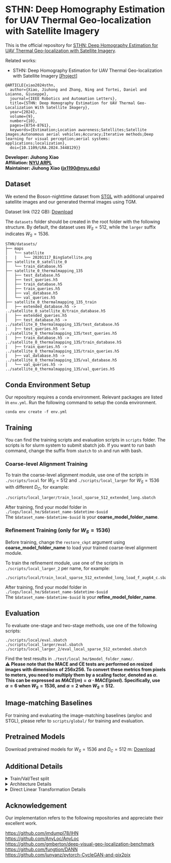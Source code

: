 # STHN: Deep Homography Estimation for UAV Thermal Geo-localization with Satellite Imagery

This is the official repository for [STHN: Deep Homography Estimation for UAV Thermal Geo-localization with Satellite Imagery](https://arxiv.org/abs/2405.20470).

Related works:  
* STHN: Deep Homography Estimation for UAV Thermal Geo-localization with Satellite Imagery [[Project]](https://xjh19971.github.io/STHN)

```
@ARTICLE{xiao2024sthn,
  author={Xiao, Jiuhong and Zhang, Ning and Tortei, Daniel and Loianno, Giuseppe},
  journal={IEEE Robotics and Automation Letters}, 
  title={STHN: Deep Homography Estimation for UAV Thermal Geo-Localization With Satellite Imagery}, 
  year={2024},
  volume={9},
  number={10},
  pages={8754-8761},
  keywords={Estimation;Location awareness;Satellites;Satellite images;Autonomous aerial vehicles;Accuracy;Iterative methods;Deep learning for visual perception;aerial systems: applications;localization},
  doi={10.1109/LRA.2024.3448129}}
```

**Developer: Jiuhong Xiao<br />
Affiliation: [NYU ARPL](https://wp.nyu.edu/arpl/)<br />
Maintainer: Jiuhong Xiao (jx1190@nyu.edu)<br />**

## Dataset
We extend the Boson-nighttime dataset from [STGL](https://github.com/arplaboratory/satellite-thermal-geo-localization/tree/main) with additional unpaired satellite images and our generated thermal images using TGM.

Dataset link (122 GB): [Download](https://huggingface.co/datasets/xjh19972/boson-nighttime/tree/main/satellite-thermal-dataset-v3)

The ``datasets`` folder should be created in the root folder with the following structure. By default, the dataset uses $W_S=512$, while the ``larger`` suffix indicates $W_S=1536$.

```
STHN/datasets/
├── maps
│   └── satellite
|   |   └── 20201117_BingSatellite.png
├── satellite_0_satellite_0
│   └── train_database.h5
├── satellite_0_thermalmapping_135
│   ├── test_database.h5
│   ├── test_queries.h5
│   ├── train_database.h5
│   ├── train_queries.h5
│   ├── val_database.h5
│   └── val_queries.h5
├── satellite_0_thermalmapping_135_train
│   ├── extended_database.h5 -> ../satellite_0_satellite_0/train_database.h5
│   ├── extended_queries.h5
│   ├── test_database.h5 -> ../satellite_0_thermalmapping_135/test_database.h5
│   ├── test_queries.h5 -> ../satellite_0_thermalmapping_135/test_queries.h5
│   ├── train_database.h5 -> ../satellite_0_thermalmapping_135/train_database.h5
│   ├── train_queries.h5 -> ../satellite_0_thermalmapping_135/train_queries.h5
│   ├── val_database.h5 -> ../satellite_0_thermalmapping_135/val_database.h5
│   └── val_queries.h5 -> ../satellite_0_thermalmapping_135/val_queries.h5
```

## Conda Environment Setup
Our repository requires a conda environment. Relevant packages are listed in ``env.yml``. Run the following command to setup the conda environment.
```
conda env create -f env.yml
```

## Training
You can find the training scripts and evaluation scripts in ``scripts`` folder. The scripts is for slurm system to submit sbatch job. If you want to run bash command, change the suffix from ``sbatch`` to ``sh`` and run with bash.

### Coarse-level Alignment Training

To train the coarse-level alignment module, use one of the scripts in ``./scripts/local`` for $W_S=512$ and ``./scripts/local_larger`` for $W_S=1536$ with different $D_C$, for example:

```
./scripts/local_larger/train_local_sparse_512_extended_long.sbatch
```

After training, find your model folder in ``./logs/local_he/$dataset_name-$datetime-$uuid``  
The ``$dataset_name-$datetime-$uuid`` is your **coarse_model_folder_name**.



### Refinement Training (only for $W_S=1536$)

Before training, change the ``restore_ckpt`` argument using **coarse_model_folder_name** to load your trained coarse-level alignment module.

To train the refinement module, use one of the scripts in ``./scripts/local_larger_2`` per name, for example:

```
./scripts/local/train_local_sparse_512_extended_long_load_f_aug64_c.sbatch
```

After training, find your model folder in ``./logs/local_he/$dataset_name-$datetime-$uuid``  
The ``$dataset_name-$datetime-$uuid`` is your **refine_model_folder_name**.

## Evaluation
To evaluate one-stage and two-stage methods, use one of the following scripts:
```
./scripts/local/eval.sbatch
./scripts/local_larger/eval.sbatch
./scripts/local_larger_2/eval_local_sparse_512_extended.sbatch
```

Find the test results in ``./test/local_he/$model_folder_name/``.  
**:warning: Please note that the MACE and CE tests are performed on resized images with dimensions of 256x256. To convert these metrics from pixels to meters, you need to multiply them by a scaling factor, denoted as $\alpha$. This can be expressed as $MACE(m) = \alpha \cdot MACE(pixel)$. Specifically, use $\alpha = 6$ when $W_S = 1536$, and $\alpha = 2$ when $W_S = 512$.**

## Image-matching Baselines
For training and evaluating the image-matching baselines (anyloc and STGL), please refer to ``scripts/global/`` for training and evaluation.

## Pretrained Models
Download pretrained models for $W_S=1536$ and $D_C=512$ m: [Download](https://drive.google.com/drive/folders/1hprzDQNwhFIQbLEa7p9WQUMMJHnYjdxk?usp=sharing)

## Additional Details
<details>
  <summary>Train/Val/Test split</summary>
  Below is the visualization of the train-validation-test regions. The dataset includes thermal maps from six flights: three flights (conducted at 9 PM, 12 AM, and 2 AM) cover the upper region, and the other three flights (conducted at 10 PM, 1 AM, and 3 AM) cover the lower region. The lower region is further divided into training and validation subsets. The synthesized thermal images span a larger area (23,744m x 9,088m) but exclude the test region to assess generalization performance properly.
  
  ![image](https://github.com/arplaboratory/STHN/assets/29690116/8e833ba9-644e-4446-b951-7b17a5e4316b)
  
</details>
<details>
  <summary>Architecture Details</summary>
  The feature extractor consists of multiple residual blocks with multi-layer CNN and group normalization:  
  https://github.com/arplaboratory/STHN/blob/0ad04d7fb19ba369d24184cda80941640c618631/local_pipeline/extractor.py#L177
  The iterative updater is a multi-layer CNN with group normalization:  
  https://github.com/arplaboratory/STHN/blob/eed553fb45756ce5ea35418db77383732c444c42/local_pipeline/update.py#L299  
  The TGM is using the Pix2Pix paradigm:
  https://github.com/arplaboratory/STHN/blob/eed553fb45756ce5ea35418db77383732c444c42/global_pipeline/model/network.py#L273
  
</details>

<details>
  <summary>Direct Linear Transformation Details</summary>
  The Direct Linear Transformation (DLT) is used to solve the homography transformation matrix (3x3) given four corresponding point pairs.   
  
  In practice, we use kornia's implementation:  
  https://kornia.readthedocs.io/en/stable/geometry.transform.html#kornia.geometry.transform.get_perspective_transform   
  For more details of formulas, you can refer to: https://en.wikipedia.org/wiki/Direct_linear_transformation.
  
</details>

## Acknowledgement
Our implementation refers to the following repositories and appreciate their excellent work.

https://github.com/imdumpl78/IHN  
https://github.com/AnyLoc/AnyLoc  
https://github.com/gmberton/deep-visual-geo-localization-benchmark  
https://github.com/fungtion/DANN  
https://github.com/junyanz/pytorch-CycleGAN-and-pix2pix
